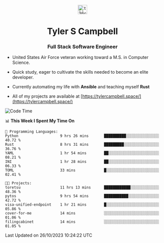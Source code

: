 <p align="center">
<a href="https://www.linkedin.com/in/t36campbell" target="blank"><img align="center" src="https://ik.imagekit.io/t36campbell/Portfolio/linkedin.png.original_m8bbGgPh6.png" alt="t36campbell" height="30" width="30" /></a>
</p>
<h1 align="center">Tyler S Campbell</h1>
<h3 align="center">Full Stack Software Engineer</h3>

* United States Air Force veteran working toward a M.S. in Computer Science.

* Quick study, eager to cultivate the skills needed to become an elite developer.

* Currently automating my life with **Ansible** and teaching myself **Rust**

* All of my projects are available at [https://tylercampbell.space/](https://tylercampbell.space/)

<!--START_SECTION:waka-->
![Code Time](http://img.shields.io/badge/Code%20Time-2%2C926%20hrs%2059%20mins-blue)

📊 **This Week I Spent My Time On** 

```text
💬 Programming Languages: 
Python                   9 hrs 26 mins       ██████████░░░░░░░░░░░░░░░   40.72 % 
Rust                     8 hrs 31 mins       █████████░░░░░░░░░░░░░░░░   36.76 % 
YAML                     1 hr 54 mins        ██░░░░░░░░░░░░░░░░░░░░░░░   08.21 % 
INI                      1 hr 28 mins        ██░░░░░░░░░░░░░░░░░░░░░░░   06.33 % 
TOML                     33 mins             █░░░░░░░░░░░░░░░░░░░░░░░░   02.41 % 

🐱‍💻 Projects: 
toretsu                  11 hrs 13 mins      ████████████░░░░░░░░░░░░░   48.36 % 
pytos                    9 hrs 54 mins       ███████████░░░░░░░░░░░░░░   42.72 % 
visa-unified-endpoint    1 hr 21 mins        █░░░░░░░░░░░░░░░░░░░░░░░░   05.86 % 
cover-for-me             14 mins             ░░░░░░░░░░░░░░░░░░░░░░░░░   01.06 % 
filingcabinet            14 mins             ░░░░░░░░░░░░░░░░░░░░░░░░░   01.05 % 
```


 Last Updated on 26/10/2023 10:24:22 UTC
<!--END_SECTION:waka-->
